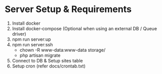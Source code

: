 # Server Setup & Requirements

1. Install docker
2. Install docker-compose (Optional when using an external DB / Queue driver)
3. npm run server:up 
4. npm run server:ssh
	- chown -R www-data:www-data storage/
	- php artisan migrate 
6. Connect to DB & Setup sites table 
7. Setup cron (refer docs/crontab.txt)

